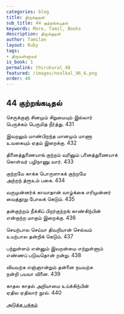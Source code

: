 ```yaml
---
categories: blog
title: திருக்குறள்
sub_title: 44 குற்றங்கடிதல்
keywords: More, Tamil, Books
description: திருக்குறள்
author: Tamilan
layout: Ruby
tags:
- திருவள்ளுவர்
is_book: 1
permalink: thirukural_48
featured: /images/noolkal_96_6.png
order: 48
---
```

## 44 குற்றங்கடிதல்

செருக்குஞ் சினமும் சிறுமையும் இல்லார்  
பெருக்கம் பெருமித நீர்த்து. 431

இவறலும் மாண்பிறந்த மானமும் மாணா  
உவகையும் ஏதம் இறைக்கு. 432

தினைத்துணையாங் குற்றம் வரினும் பனைத்துணையாக்  
கொள்வர் பழிநாணு வார். 433

குற்றமே காக்க பொருளாகக் குற்றமே  
அற்றந் த்ரூஉம் பகை. 434

வருமுன்னர்க் காவாதான் வாழ்க்கை எரிமுன்னர்  
வைத்தூறு போலக் கெடும். 435

தன்குற்றம் நீக்கிப் பிறர்குற்றங் காண்கிற்பின்  
என்குற்ற மாகும் இறைக்கு. 436

செயற்பால செய்யா திவறியான் செல்வம்  
உயற்பால தன்றிக் கெடும். 437

பற்றுள்ளம் என்னும் இவறன்மை எற்றுள்ளும்  
எண்ணப் படுவதொன் றன்று. 438

வியவற்க எஞ்ஞான்றும் தன்னை நயவற்க  
நன்றி பயவா வினை. 439

காதல காதல் அறியாமை உய்க்கிற்பின்  
ஏதில ஏதிலார் நூல். 440

[அடுத்த பக்கம்](thirukural_49)